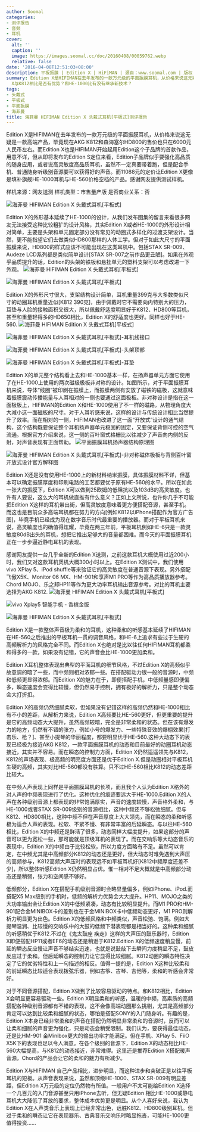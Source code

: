 ```yaml
---
author: Soomal
categories:
- 测评报告
- 音频
- 耳机
cover:
  alt: ''
  caption: ''
  image: https://images.soomal.cc/doc/20160408/00059762.webp
  relative: false
date: '2016-04-08T12:51:03+08:00'
description: 平板振膜 | Edition X | HiFiMAN | 源自：www.soomal.com | 版权：原创 |  平均/总评分：09.00/225
summary: Edition X是HIFIMAN在去年发布的一款万元级的平面振膜耳机，从价格来说这无疑是一款高端产品，毕竟现在AKG K812和森海塞尔HD800的售价也只在6000元人民币左右，Edition
  X与K812相比是否有优势？和HE-1000比有没有继承新技术？
tags:
- 头戴式
- 平板式
- 平面振膜
- 海菲曼
title: 海菲曼 HIFIMAN Edition X 头戴式耳机[平板式]测评报告
---
```


Edition X是HIFIMAN在去年发布的一款万元级的平面振膜耳机，从价格来说这无疑是一款高端产品，毕竟现在AKG K812和森海塞尔HD800的售价也只在6000元人民币左右。而Edition X也是HIFIMAN开始起用Edition这个子品牌的首款作品，用意不详，但从即将发布的Edition S定位来看，Edition子品牌似乎要强化高品质的随身应用，或者说高灵敏度高品质耳机，虽然不一定真要带着跑，但是配合手机、普通随身听级别音源要可以获得好的声音。而11088元的定价让Edition X更像是填补旗舰HE-1000耳机与HE-560价格空档的产品。感谢网友提供测试样机。

样机来源：网友送测
样机类型：市售量产版
是否商业关系：否

![海菲曼 HIFIMAN Edition X 头戴式耳机[平板式]](https://images.soomal.cc/doc/20160327/00059431.webp)




Edition X的外形基本延续了HE-1000的设计，从我们发布图集的留言来看很多网友无法接受这种比较粗犷的设计风格，其实Edition X或者HE-1000的外形设计相对简单，主要是头架和单元固定部分没有常见的动圈式多样化的过渡支架设计。当然，更不能指望它们去做类似HD800那样的人体工学。但对于如此大尺寸的平面振膜来说，HD800的样式应该不可能出现在这类耳机中。包括STAX SR-009、Audeze LCD系列都是类似简单设计[STAX SR-007之前作品更丑陋]。如果在外观乎品质提升的话，Edition的头架的铁板和悬挂单元的塑料支架可以考虑改进一下外观。
![海菲曼 HIFIMAN Edition X 头戴式耳机[平板式]](https://images.soomal.cc/doc/20160327/00059441.webp)




![海菲曼 HIFIMAN Edition X 头戴式耳机[平板式]](https://images.soomal.cc/doc/20160327/00059443.webp)




Edition X的外形尺寸很大，支架结构设计简单，耳机重量399克与大多数类似尺寸的动圈耳机重量近似[K812 390克]，由于佩戴时它不需要向内特别大的压力，耳垫与人脸的接触面积又很大，所以佩戴舒适度明显好于K812、HD800等耳机，甚至和重量轻得多的HD650相比，Edition X的舒适度也更好。同样也好于HE-560.
![海菲曼 HIFIMAN Edition X 头戴式耳机[平板式]](https://images.soomal.cc/doc/20160327/00059432_01.webp)




![海菲曼 HIFIMAN Edition X 头戴式耳机[平板式]-耳机线接口](https://images.soomal.cc/doc/20160327/00059434_01.webp)




![海菲曼 HIFIMAN Edition X 头戴式耳机[平板式]-头架顶部](https://images.soomal.cc/doc/20160327/00059437_01.webp)




![海菲曼 HIFIMAN Edition X 头戴式耳机[平板式]-耳垫](https://images.soomal.cc/doc/20160327/00059438_01.webp)




Edition X的单元整个结构看上去和HE-1000基本一样，在扬声器单元方面它使用了在HE-1000上使用的两次磁极极板非对称的设计。如图所示，对于平面振膜耳机来说，导体“线圈”被印刷在振膜上，而振膜两侧有安放了磁铁的磁极，这就意味着振膜震动传播能量与人耳相对的一侧也要通过这面极板。非对称设计是指在这一面极板上，HIFIMAN的Edition X和HE-1000使用了不一样的磁路，从物理角度大大减小这一面磁板的尺寸。对于人耳听感来说，这样的设计与传统设计相比当然提升了效率。而在相对的一侧，HIFIMAN也改进了这一面“开放式”设计的通气结构，这个结构既要保证整个耳机扬声器单元稳固的固定，又要保证背侧可控的空气流通。根据官方介绍来说，这一侧的百叶窗式格栅比以往减少了声音向内侧的反射，对声音表现有正面帮助。
![平面振膜耳机扬声器结构原理图](https://images.soomal.cc/doc/20150531/00051980.webp)




![海菲曼 HIFIMAN Edition X 头戴式耳机[平板式]-非对称磁体极板与背侧百叶窗开放式设计官方解释图](https://images.soomal.cc/doc/20160409/00059791.webp)




Edition X还是没有使用HE-1000上的新材料纳米振膜，具体振膜材料不详，但基本可以确定振膜厚度和印刷电路的工艺都要优于原有HE-560的水平。所以在如此一张大的振膜下，Edition X可以做到25欧姆的低阻抗以及103dB的高灵敏度。也许有人要说，这么大的耳机做直推有什么意义？正如上文所说，也许你几乎不可能把Edition X这样的耳机带出街，但高灵敏度意味着更方便搭配音源，甚至手机。而这也是目前众多高端耳机都在努力的方向[例如K812以iPhone搭配作为官方广告图]，毕竟手机已经成为现在数字音乐时代最重要的播放器。而对于平板耳机来说，高灵敏度也的确值得炫耀，毕竟在两三年前，平板耳机例如HE-6只是一款灵敏度80dB出头的耳机，想把它推出足够大的音量都困难。而今天的平面振膜耳机正在一步步逼近静电耳机的表现。

感谢网友提供一台几乎全新的Edition X送测，之前这款耳机大概使用过近200小时，我们又对这款耳机煲机大概300小时以上。在Edition X测试中，我们使用vivo XPlay 5、iPod shuffle等来验证它的高灵敏度在普通音源下表现。另外搭配飞傲X5K、Monitor 06 MX、HM-901和享声M1 PRO等作为高品质播放器参考。Chord MOJO、乐之邦HP11等作为更大功率耳机输出音源参考。对比的耳机主要选择为AKG K812.
![海菲曼 HIFIMAN Edition X 头戴式耳机[平板式]](https://images.soomal.cc/doc/20160327/00059442.webp)




![vivo Xplay5 智能手机 - 香槟金版](https://images.soomal.cc/doc/20160309/00058873_01.webp)




![海菲曼 HIFIMAN Edition X 头戴式耳机[平板式]](https://images.soomal.cc/doc/20160327/00059444_01.webp)




Edition X是一款整体声音极为柔和的耳机，这种柔和的听感基本延续了HIFIMAN在HE-560之后推出的平板耳机一贯的调音风格，和HE-6上追求有些过于生硬的高频解析力的风格完全不同。而Edition X也绝对是比以往任何HIFIMAN耳机都柔和得多的一款，如果没有记错，它的声音会比HE-1000更加柔和。

Edition X耳机整体表现出典型的平面耳机的细节风格，不过Edition X的高频似乎故意调的暗了一些，而中频则相对浓郁一些。在搭配驱动力很一般的音源时，中频和低频更显得浓郁。而Edition X的魅力在于，即便搭配手机，中低频量感即便偏多，瞬态速度会变得比较慢，但仍然易于控制，拥有极好的解析力，只是整个动态会大打折扣。

Edition X的高频仍然细腻柔软，但如果没有记错这样的高频仍然和HE-1000相比有不小的差距，从解析力来说，Edition X高频要比HE-560更好，但更重要的提升是它的高频动态大大提升，虽然高频较暗，完全是非常柔和的状态。但在该有爆发力的地方，仍然有不错的张力，例如小号的爆发力、一些特殊音效的爆棚效果[打击乐、枪？]、甚至小提琴的华丽程度，都要明显优于HE-560.这种大动态下的表现已经极为接近AKG K812，一款平面振膜耳机的动态和目前最好的动圈耳机动态接近，其实并不容易。而在瞬态的控制力方面，Edition X仍然遥遥领先与K812，K812的声场表现、极高频的明亮度方面还是优于Edition X.但是动圈相对平板耳机生硬的高频，其实对比HE-560都没有胜算。只不过HE-560相比K812的动态差距比较大。

在中频人声表现上同样是平面振膜耳机的长项，而且我个人认为Edition X格外的对人声的中频表现进行了优化。这种优化的痕迹要远大于HE-1000.Edition X的人声在各种级别音源上都表现的非常饱满厚实，声音的速度较慢，声音格外柔和，与HE-1000或者STAX SR-009级别的音源相比，这种中频还不够松弛细腻。但与K812、HD800相比，这种中频不但在声音厚度上大大领先，而在瞬态的柔和听感极为适合人声的表现。松软、不紧不慢、有非常丰富的后延瞬态。与以往HE-560相比，Edition X的中频还是鲜活了很多，动态同样大幅度提升，如果这部分的声音可以更为宽松一些，那可能就是顶级耳机的表现了。而在交响乐等大动态音乐的表现中，Edition X的中频由于比较松软，所以力度方面略有不足。虽然可以肯定，在中频尤其是中高频部分K812的动态还是更好，但大动态时难免遇到大声压的高频参与，K812高频大声压时的表现远不如平板耳机好[K812中频厚度还差不少]，所以整体听感Edition X仍然明显占优。惟一相对不足大概就是中高频部分动态还是稍弱，张力和空间感不够好。

低频部分，Edition X在搭配手机级别音源时会略显量偏多，例如iPhone、iPod.而搭配X5 Max级别的手机时，低频的解析力优势会大大提升。HP11、MOJO之类的大功率输出会让Edition X的中低频紧凑，动态有比较明显提升。而M1 PRO和HM-901配合金MINIBOX卡的差别也在于金MINIBOX卡中低频动态更好，M1 PRO则解析力明显更为出色。Edition X的低频风格和中频类似，声音松弛、饱满。例如大提琴温润、比较慢的交响乐中的大鼓的低频下潜表现都是相当好的。这种柔和细腻的听感稍优于K812.不过在《鬼太鼓座 疾走》这样的大声压的鼓乐器时，Edition X即便搭配HP11或者EF6的动态还是稍逊于K812.Edition X的低频速度稍显慢，前延的瞬态反应慢让声音不够结实迅速，也就是说鼓敲下去瞬间力度稍显不足，鼓皮反应过于柔和。但后延瞬态的控制力让它显得比较细腻。K812动圈的瞬态特性决定了它的优劣特性和上一句描述的相反。值得一提的是，Edition X这种比较柔和的前延瞬态比较适合表现拨弦乐器，例如古筝、古琴、吉他等，柔和的听感会非常好。

对于不同音源搭配，Edition X做到了比较容易驱动的特点。和K812相比，Edition X会明显更容易驱动一些。Edition X明显柔和的听感，温暖的中频，高素质的高频搭配各种级别音源都有不错的表现，这不会像高端动圈那么挑剔，尤其是高频部分肯定可以达到比较柔和细腻的状态，哪怕是搭配SONY的入门随身听。有趣的是，Edition X本身已经非常柔和的声音在搭配仍然明显非常柔和的音源时，反而可以让柔和细腻的声音更为强化，只是动态会稍受限制。我们认为，要获得最佳动态，还是比HM-901 金Minibox更大的输出功率才能满足。但在手机、XPlay 5、FiiO X5K下的表现也足以令人满意。在各个级别的音源下，Edition X的动态相比HE-560大幅提高，与K812的动态接近，非常难得。这里还是推荐Edition X搭配暖声音源，Chord的产品会让它的柔和的魅力有所减少。

Edition X与HIFIMAN 自己产品相比，进步明显，而这种进步和突破正是以往平板耳机的短板。从声音表现来说，虽然和顶级HE-1000、STAX SR-009有明显差距，但Edition X万元级的定位仍然物有所值。一般用户不太可能给Edition X选择一个几百元的入门音源甚至只用iPhone去听，但无疑Edition 相比HE-1000或静电耳机大大降低了耳放的要求，整体成本优势更是明显。从个人喜好来说，我认为Edition X在人声类音乐上表现上已经非常出色，远胜K812、HD800级别耳机。但过于柔和的瞬态让它在表现器乐、古典音乐交响乐时略显拖沓，可能HE-1000更值得投资……